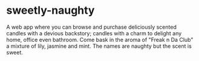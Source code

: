# sweetly-naughty
A web app where you can browse and purchase deliciously scented candles with a devious backstory; candles with a charm to delight any home, office even bathroom. Come bask in the aroma of "Freak n Da Club" a mixture of lily, jasmine and mint. The names are naughty but the scent is sweet.

